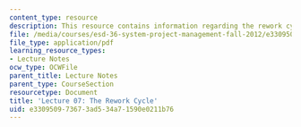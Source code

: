 ```yaml
---
content_type: resource
description: This resource contains information regarding the rework cycle.
file: /media/courses/esd-36-system-project-management-fall-2012/e330950973673ad534a71590e0211b76_MITESD_36F12_Lec07.pdf
file_type: application/pdf
learning_resource_types:
- Lecture Notes
ocw_type: OCWFile
parent_title: Lecture Notes
parent_type: CourseSection
resourcetype: Document
title: 'Lecture 07: The Rework Cycle'
uid: e3309509-7367-3ad5-34a7-1590e0211b76
---
```

